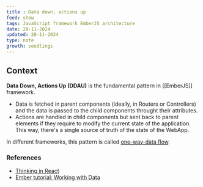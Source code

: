 ```yaml
---
title : Data down, actions up
feed: show
tags: JavaScript framework EmberJS architecture
date: 28-11-2024
updated: 28-11-2024
type: note
growth: seedlings
---
```


## Context

**Data Down, Actions Up (DDAU)** is the fundamental pattern in [[EmberJS]] framework.

- Data is fetched in parent components (ideally, in Routers or Controllers) and the data is passed to the child components throught their attributes.
- Actions are handled in child components but sent back to parent elements if they require to modify the current state of the application. This way, there's a single source of truth of the state of the WebApp.

In different frameworks, this pattern is called [one-way-data flow](https://react.dev/learn/thinking-in-react).

### References

- [Thinking in React](https://react.dev/learn/thinking-in-react)
- [Ember tutorial: Working with Data](https://guides.emberjs.com/release/tutorial/part-1/working-with-data/)
